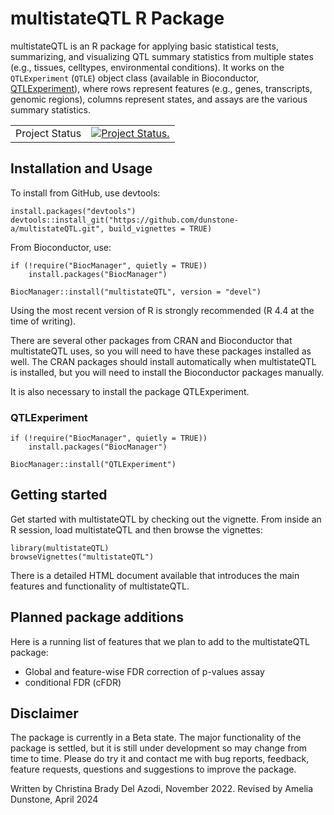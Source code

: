 # multistateQTL R Package

multistateQTL is an R package for applying basic statistical tests, summarizing, and visualizing QTL summary statistics from multiple states (e.g., tissues, celltypes, environmental conditions). It works on the `QTLExperiment` (`QTLE`) object class (available in Bioconductor, [QTLExperiment](https://bioconductor.org/packages/release/bioc/html/QTLExperiment.html)), where rows represent features (e.g., genes, transcripts, genomic regions), columns represent states, and assays are the various summary statistics.

|                |               |
| -------------- | ------------- |
| Project Status | [![Project Status.](http://www.repostatus.org/badges/latest/wip.svg)](http://www.repostatus.org/#wip) |


## Installation and Usage

To install from GitHub, use devtools:

```
install.packages("devtools")
devtools::install_git("https://github.com/dunstone-a/multistateQTL.git", build_vignettes = TRUE)
```

From Bioconductor, use:

```
if (!require("BiocManager", quietly = TRUE))
    install.packages("BiocManager")

BiocManager::install("multistateQTL", version = "devel")
```

Using the most recent version of R is strongly recommended (R 4.4 at the time of writing). 

There are several other packages from CRAN and Bioconductor that multistateQTL uses, so you will need to have these packages installed as well. The CRAN packages should install automatically when multistateQTL is installed, but you will need to install the Bioconductor packages manually.

It is also necessary to install the package QTLExperiment. 

### QTLExperiment

```{r install-qtlexperiment}
if (!require("BiocManager", quietly = TRUE))
    install.packages("BiocManager")

BiocManager::install("QTLExperiment")
```

## Getting started

Get started with multistateQTL by checking out the vignette. From inside an R session, load multistateQTL and then browse the vignettes:

```
library(multistateQTL)
browseVignettes("multistateQTL")
```

There is a detailed HTML document available that introduces the main features and functionality of multistateQTL.


## Planned package additions

Here is a running list of features that we plan to add to the multistateQTL package:

- Global and feature-wise FDR correction of p-values assay
- conditional FDR (cFDR)


## Disclaimer

The package is currently in a Beta state. The major functionality of the package is settled, but it is still under development so may change from time to time. Please do try it and contact me with bug reports, feedback, feature requests, questions and suggestions to improve the package.

Written by Christina Brady Del Azodi, November 2022.
Revised by Amelia Dunstone, April 2024
